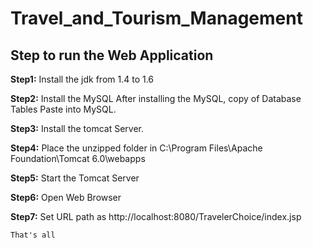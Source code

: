 # Travel_and_Tourism_Management
<h2>Step to run the Web Application</h2>

<b>Step1:</b>	Install the jdk from 1.4 to 1.6

<b>Step2:</b>	Install the MySQL
	       After installing the MySQL, copy of Database Tables Paste 	into MySQL.

<b>Step3:</b>	Install the tomcat Server.

<b>Step4:</b>	Place the unzipped folder in 
	C:\Program Files\Apache Foundation\Tomcat 6.0\webapps
  
<b>Step5:</b>	Start the Tomcat Server

<b>Step6:</b>	Open Web Browser

<b>Step7:</b>	Set URL path as 		http://localhost:8080/TravelerChoice/index.jsp

	That's all
